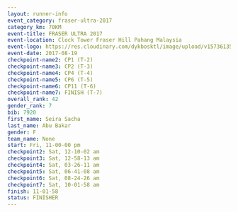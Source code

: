 ```yaml
---
layout: runner-info 
event_category: fraser-ultra-2017 
category_km: 70KM 
event-title: FRASER ULTRA 2017 
event-location: Clock Tower Fraser Hill Pahang Malaysia 
event-logo: https://res.cloudinary.com/dykbosktl/image/upload/v1573613535/Logo/logo_mfst7w.jpg 
event-date: 2017-08-19 
checkpoint-name2: CP1 (T-2) 
checkpoint-name3: CP2 (T-3) 
checkpoint-name4: CP4 (T-4) 
checkpoint-name5: CP6 (T-5) 
checkpoint-name6: CP11 (T-6) 
checkpoint-name7: FINISH (T-7) 
overall_rank: 42
gender_rank: 7
bib: 7920
first_name: Seira Sacha
last_name: Abu Bakar
gender: F
team_name: None
start: Fri, 11-00-00 pm
checkpoint2: Sat, 12-10-02 am
checkpoint3: Sat, 12-58-13 am
checkpoint4: Sat, 03-26-11 am
checkpoint5: Sat, 06-41-08 am
checkpoint6: Sat, 08-24-26 am
checkpoint7: Sat, 10-01-58 am
finish: 11-01-58
status: FINISHER
---
```

